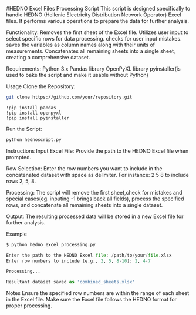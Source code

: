 #HEDNO Excel Files Processing Script
This script is designed specifically to handle HEDNO (Hellenic Electricity Distribution Network Operator) Excel files. It performs various operations to prepare the data for further analysis.

Functionality:
Removes the first sheet of the Excel file.
Utilizes user input to select specific rows for data processing.
checks for user input mistakes.
saves the variables as column names along with their units of measurements.
Concatenates all remaining sheets into a single sheet, creating a comprehensive dataset.

Requirements:
Python 3.x
Pandas library
OpenPyXL library
pyinstaller(is used to bake the script and make it usable without Python)


Usage
Clone the Repository:

```bash
git clone https://github.com/your/repository.git
```
```Install Dependencies:
!pip install pandas 
!pip install openpyxl
!pip install pyinstaller 
```
Run the Script:
```python
python hednoscript.py
```
Instructions
Input Excel File:
Provide the path to the HEDNO Excel file when prompted.

Row Selection:
Enter the row numbers you want to include in the concatenated dataset with space as delimiter. For instance: 2 5 8 to include rows 2, 5, 8.

Processing:
The script will remove the first sheet,check for mistakes and special cases(eg. inputing -1 brings back all fields), process the specified rows, and concatenate all remaining sheets into a single dataset.

Output:
The resulting processed data will be stored in a new Excel file for further analysis.

Example
```python
$ python hedno_excel_processing.py

Enter the path to the HEDNO Excel file: /path/to/your/file.xlsx
Enter row numbers to include (e.g., 2, 5, 8-10): 2, 4-7

Processing...

Resultant dataset saved as 'combined_sheets.xlsx'
```
Notes
Ensure the specified row numbers are within the range of each sheet in the Excel file.
Make sure the Excel file follows the HEDNO format for proper processing.
